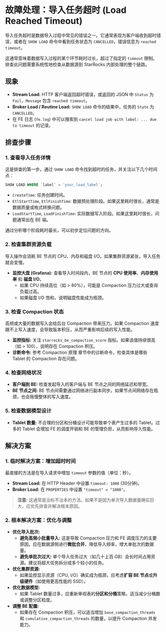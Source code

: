# 故障处理：导入任务超时 (Load Reached Timeout)

导入任务超时是数据导入过程中常见的错误之一。它通常表现为客户端收到超时错误，或者在 `SHOW LOAD` 命令中看到任务状态为 `CANCELLED`，错误信息为 `reached timeout`。

这通常意味着数据写入过程的某个环节耗时过长，超过了指定的 `timeout` 限制。排查此问题需要系统性地检查从数据源到 StarRocks 内部处理的整个链路。

## 现象

*   **Stream Load:** HTTP 客户端返回超时错误，或返回的 JSON 中 `Status` 为 `Fail`，`Message` 包含 `reached timeout`。
*   **Broker Load / Routine Load:** `SHOW LOAD` 命令的结果中，任务的 `State` 为 `CANCELLED`。
*   在 FE 日志 (`fe.log`) 中可以搜索到 `cancel load job with label: ... due to timeout` 的记录。

## 排查步骤

### 1. 查看导入任务详情

这是排查的第一步。通过 `SHOW LOAD` 命令找到超时的任务，并关注以下几个时间点：

```sql
SHOW LOAD WHERE `label` = 'your_load_label';
```

*   `CreateTime`: 任务创建时间。
*   `EtlStartTime`, `EtlFinishTime`: 数据预处理阶段。如果这里耗时很长，通常是数据质量或格式转换问题。
*   `LoadStartTime`, `LoadFinishTime`: 实际数据写入阶段。如果这里耗时很长，问题通常出在 BE 端。

通过分析哪个阶段耗时最长，可以初步定位问题的方向。

### 2. 检查集群资源负载

导入操作会消耗 BE 节点的 CPU、内存和磁盘 I/O。如果集群资源紧张，导入任务就会变慢。

*   **监控大盘 (Grafana):** 查看导入时间段内，BE 节点的 **CPU 使用率**、**内存使用率** 和 **磁盘 I/O**。
    *   如果 CPU 持续高位（如 > 80%），可能是 Compaction 压力过大或查询负载过高。
    *   如果磁盘 I/O 饱和，说明磁盘性能成为瓶颈。

### 3. 检查 Compaction 状态

高频或大量的数据写入会给后台 Compaction 带来压力。如果 Compaction 速度跟不上写入速度，会导致版本积压，从而严重影响后续的写入性能。

*   **监控指标:** 关注 `starrocks_be_compaction_score` 指标。如果该值持续很高（如 > 100），说明存在 Compaction 积压。
*   **诊断命令:** 参考 Compaction 原理 章节中的诊断命令，检查具体是哪些 Tablet 的 Compaction 存在问题。

### 4. 检查网络状况

*   **客户端到 BE:** 检查发起导入的客户端与 BE 节点之间的网络延迟和带宽。
*   **BE 节点之间:** BE 节点间需要通过网络进行副本同步。如果节点间网络存在瓶颈，也会拖慢整体的写入速度。

### 5. 检查数据模型设计

*   **Tablet 数量:** 不合理的分区和分桶设计可能导致单个表产生过多的 Tablet。过多的 Tablet 会增加 FE 的调度开销和 BE 的管理负担，从而影响导入性能。

## 解决方案

### 1. 临时解决方案：增加超时时间

最直接的方法是在导入请求中增加 `timeout` 参数的值（单位：秒）。

*   **Stream Load:** 在 HTTP Header 中设置 `timeout: 1800` (30分钟)。
*   **Broker Load:** 在 `PROPERTIES` 中设置 `"timeout" = "1800"`。

> **注意:** 这通常是治标不治本的方法。如果不是因为单次导入数据量确实巨大，应优先排查并解决根本原因。

### 2. 根本解决方案：优化与调整

*   **优化导入批次:**
    *   **避免高频小批量导入:** 这是导致 Compaction 压力和 FE 调度压力的主要原因。应在数据源侧进行**微批合并**，降低导入频率，增大单批次的数据量。
    *   **避免单批次过大:** 单个导入任务过大（如几十上百 GB）会长时间占用资源。建议将超大任务拆分成多个较小的任务。
*   **优化集群资源:**
    *   如果监控显示资源（CPU, I/O）确实成为瓶颈，应考虑**扩容 BE 节点**或**升级硬件**（如使用更高性能的 SSD）。
*   **优化数据模型:**
    *   如果 Tablet 数量过多，应重新审视表的**分区和分桶**策略，适当减少分桶数或调整分区粒度。
*   **调整 BE 配置:**
    *   如果存在 Compaction 积压，可以适当增加 `base_compaction_threads` 和 `cumulative_compaction_threads` 的数量，以提升 Compaction 并发能力。